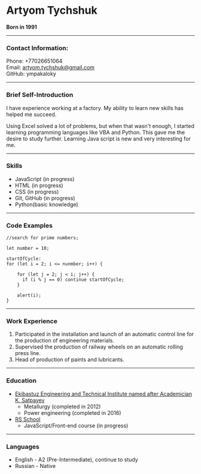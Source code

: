 # Artyom Tychshuk
**Born  in 1991**
***
### Contact Information:
Phone: +77026651064\
Email: artyom.tychshuk@gmail.com\
GitHub: ympakaloky
***
### Brief Self-Introduction
I have experience working at a factory. My ability to learn new skills has helped me succeed.

Using Excel solved a lot of problems, but when that wasn't enough, I started learning programming languages like VBA and Python. This gave me the desire to study further. Learning Java script is new and very interesting for me.
***
### Skills
* JavaScript (in progress)
* HTML (in progress)
* CSS (in progress)
* Git, GitHub (in progress)
* Python(basic knowledge)
***
### Code Examples
```
//search for prime numbers;

let number = 10;

startOfCycle:
for (let i = 2; i <= nunmber; i++) {
    
    for (let j = 2; j < i; j++) {
      if (i % j == 0) continue startOfCycle;
    }

    alert(i);
}
```
***
### Work Experience
1. Participated in the installation and launch of an automatic control line for the production of engineering materials.
2. Supervised the production of railway wheels on an automatic rolling press line.
3. Head of production of paints and lubricants.
***
### Education
* [Ekibastuz Engineering and Technical Institute named after Academician K. Satpayev](https://eiti.edu.kz/ "EETI")
    * Metallurgy (completed in 2012)
    * Power engineering (completed in 2016)
* [RS School](https://rs.school/ "RS School")
    * JavaScript/Front-end course (in progress)
***
### Languages
  * English - A2 (Pre-Intermediate), continue to study
  * Russian - Native